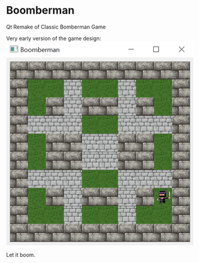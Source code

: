 # Boomberman
Qt Remake of Classic Bomberman Game

Very early version of the game design:
![In-game screenshot](in-game.png "First skeleton")

Let it boom.
